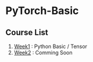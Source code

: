 # PyTorch-Basic

## Course List  
1. [Week1](week1) : Python Basic / Tensor
2. [Week2](week2) : Comming Soon
